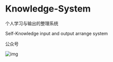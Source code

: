 # Knowledge-System
个人学习与输出的整理系统

Self-Knowledge input and output arrange system

公众号

![img](http://a2.qpic.cn/psb?/e4d0c26b-f1fa-4b7d-8b43-1aec7da02576/ng*kTlasjcRaFN*L.42DTJt32S1yvnU4dNXPUa0Jsm4!/b/dC0BAAAAAAAA&ek=1&kp=1&pt=0&bo=AgECAQAAAAARFyA!&tl=1&vuin=285807068&tm=1528120800&sce=60-2-2&rf=viewer_4)

